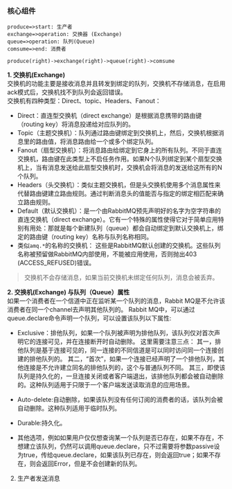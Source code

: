 ### 核心组件
```flow
produce=>start: 生产者
exchange=>operation: 交换器 (Exchange)
queue=>operation: 队列(Queue)
comsume=>end: 消费者

produce(right)->exchange(right)->queue(right)->comsume
```
**1. 交换机(Exchange)**  
交换机的功能主要是接收消息并且转发到绑定的队列，交换机不存储消息，在启用ack模式后，交换机找不到队列会返回错误。  
交换机有四种类型：Direct、topic、Headers、Fanout：
  * Direct：直连型交换机（direct exchange）是根据消息携带的路由键（routing key）将消息投递给对应队列的。
  * Topic（主题交换机）：队列通过路由键绑定到交换机上，然后，交换机根据消息里的路由值，将消息路由给一个或多个绑定队列。
  * Fanout（扇型交换机）：将消息路由给绑定到它身上的所有队列。不同于直连交换机，路由键在此类型上不启任务作用。如果N个队列绑定到某个扇型交换机上，当有消息发送给此扇型交换机时，交换机会将消息的发送给这所有的N个队列。
  * Headers（头交换机）：类似主题交换机，但是头交换机使用多个消息属性来代替路由键建立路由规则。通过判断消息头的值能否与指定的绑定相匹配来确立路由规则。
  * Default（默认交换机）：是一个由RabbitMQ预先声明好的名字为空字符串的直连交换机（direct exchange）。它有一个特殊的属性使得它对于简单应用特别有用处：那就是每个新建队列（queue）都会自动绑定到默认交换机上，绑定的路由键（routing key）名称与队列名称相同。
  * 类似`amq.*`的名称的交换机： 这些是RabbitMQ默认创建的交换机。这些队列名称被预留做RabbitMQ内部使用，不能被应用使用，否则抛出403 (ACCESS_REFUSED)错误。

> 交换机不会存储消息，如果当前交换机未绑定任何队列，消息会被丢弃。

**2. 交换机(Exchange) 与队列（Queue）属性**  
如果一个消费者在一个信道中正在监听某一个队列的消息，Rabbit MQ是不允许该消费者在同一个channel去声明其他队列的。
Rabbit MQ中，可以通过queue.declare命令声明一个队列，可以设置该队列以下属性:  
  * Exclusive：排他队列，如果一个队列被声明为排他队列，该队列仅对首次声明它的连接可见，并在连接断开时自动删除。
  这里需要注意三点：
  其一，排他队列是基于连接可见的，同一连接的不同信道是可以同时访问同一个连接创建的排他队列的。
  其二，“首次”，如果一个连接已经声明了一个排他队列，其他连接是不允许建立同名的排他队列的，这个与普通队列不同。
  其三，即使该队列是持久化的，一旦连接关闭或者客户端退出，该排他队列都会被自动删除的。这种队列适用于只限于一个客户端发送读取消息的应用场景。

  * Auto-delete:自动删除，如果该队列没有任何订阅的消费者的话，该队列会被自动删除。这种队列适用于临时队列。

  * Durable:持久化。

  * 其他选项，例如如果用户仅仅想查询某一个队列是否已存在，如果不存在，不想建立该队列，仍然可以调用queue.declare，只不过需要将参数passive设为true，传给queue.declare，如果该队列已存在，则会返回true；如果不存在，则会返回Error，但是不会创建新的队列。

2. 生产者发送消息
